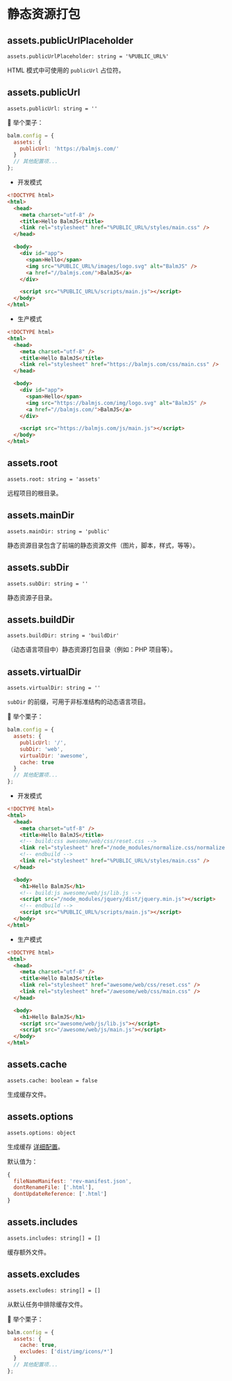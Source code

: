 # 静态资源打包

## assets.publicUrlPlaceholder

`assets.publicUrlPlaceholder: string = '%PUBLIC_URL%'`

HTML 模式中可使用的 `publicUrl` 占位符。

## assets.publicUrl

`assets.publicUrl: string = ''`

:chestnut: 举个栗子：

```js
balm.config = {
  assets: {
    publicUrl: 'https://balmjs.com/'
  }
  // 其他配置项...
};
```

- 开发模式

```html
<!DOCTYPE html>
<html>
  <head>
    <meta charset="utf-8" />
    <title>Hello BalmJS</title>
    <link rel="stylesheet" href="%PUBLIC_URL%/styles/main.css" />
  </head>

  <body>
    <div id="app">
      <span>Hello</span>
      <img src="%PUBLIC_URL%/images/logo.svg" alt="BalmJS" />
      <a href="//balmjs.com/">BalmJS</a>
    </div>

    <script src="%PUBLIC_URL%/scripts/main.js"></script>
  </body>
</html>
```

- 生产模式

```html
<!DOCTYPE html>
<html>
  <head>
    <meta charset="utf-8" />
    <title>Hello BalmJS</title>
    <link rel="stylesheet" href="https://balmjs.com/css/main.css" />
  </head>

  <body>
    <div id="app">
      <span>Hello</span>
      <img src="https://balmjs.com/img/logo.svg" alt="BalmJS" />
      <a href="//balmjs.com/">BalmJS</a>
    </div>

    <script src="https://balmjs.com/js/main.js"></script>
  </body>
</html>
```

## assets.root

`assets.root: string = 'assets'`

远程项目的根目录。

## assets.mainDir

`assets.mainDir: string = 'public'`

静态资源目录包含了前端的静态资源文件（图片，脚本，样式，等等）。

## assets.subDir

`assets.subDir: string = ''`

静态资源子目录。

## assets.buildDir

`assets.buildDir: string = 'buildDir'`

（动态语言项目中）静态资源打包目录（例如：PHP 项目等）。

## assets.virtualDir

`assets.virtualDir: string = ''`

`subDir` 的前缀，可用于非标准结构的动态语言项目。

:chestnut: 举个栗子：

```js
balm.config = {
  assets: {
    publicUrl: '/',
    subDir: 'web',
    virtualDir: 'awesome',
    cache: true
  }
  // 其他配置项...
};
```

- 开发模式

```html
<!DOCTYPE html>
<html>
  <head>
    <meta charset="utf-8" />
    <title>Hello BalmJS</title>
    <!-- build:css awesome/web/css/reset.css -->
    <link rel="stylesheet" href="/node_modules/normalize.css/normalize.css" />
    <!-- endbuild -->
    <link rel="stylesheet" href="%PUBLIC_URL%/styles/main.css" />
  </head>

  <body>
    <h1>Hello BalmJS</h1>
    <!-- build:js awesome/web/js/lib.js -->
    <script src="/node_modules/jquery/dist/jquery.min.js"></script>
    <!-- endbuild -->
    <script src="%PUBLIC_URL%/scripts/main.js"></script>
  </body>
</html>
```

- 生产模式

```html
<!DOCTYPE html>
<html>
  <head>
    <meta charset="utf-8" />
    <title>Hello BalmJS</title>
    <link rel="stylesheet" href="awesome/web/css/reset.css" />
    <link rel="stylesheet" href="/awesome/web/css/main.css" />
  </head>

  <body>
    <h1>Hello BalmJS</h1>
    <script src="awesome/web/js/lib.js"></script>
    <script src="/awesome/web/js/main.js"></script>
  </body>
</html>
```

## assets.cache

`assets.cache: boolean = false`

生成缓存文件。

## assets.options

`assets.options: object`

生成缓存 [详细配置](https://github.com/smysnk/gulp-rev-all#options)。

默认值为：

```js
{
  fileNameManifest: 'rev-manifest.json',
  dontRenameFile: ['.html'],
  dontUpdateReference: ['.html']
}
```

## assets.includes

`assets.includes: string[] = []`

缓存额外文件。

## assets.excludes

`assets.excludes: string[] = []`

从默认任务中排除缓存文件。

:chestnut: 举个栗子：

```js
balm.config = {
  assets: {
    cache: true,
    excludes: ['dist/img/icons/*']
  }
  // 其他配置项...
};
```
